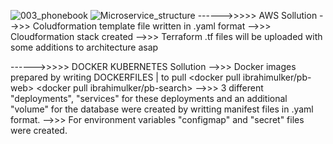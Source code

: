 ![003_phonebook](https://user-images.githubusercontent.com/117308790/230896377-c13914fc-bdf9-4cc4-9b09-d6925f4357fd.png)
![Microservice_structure](https://user-images.githubusercontent.com/117308790/230896529-1acd4766-fa57-4fb7-9a9e-dd17d7232fd6.png)
------>>>>> AWS Sollution
      -->>> Coludformation template file written in .yaml format
      -->>> Cloudformation stack created
      -->>> Terraform .tf files will be uploaded with some additions to architecture asap 
      
------>>>>> DOCKER KUBERNETES Sollution
      -->>> Docker images prepared by writing DOCKERFILES | to pull <docker pull ibrahimulker/pb-web> <docker pull ibrahimulker/pb-search>
      -->>> 3 different "deployments", "services" for these deployments and an additional "volume" for the database were created by writting manifest files in .yaml format.
      -->>> For environment variables "configmap" and "secret" files were created.            

